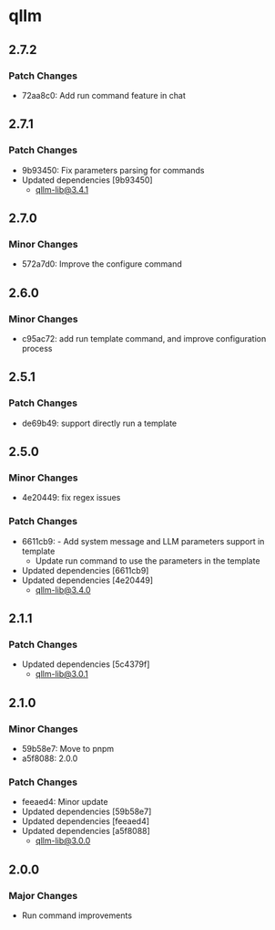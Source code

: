 # qllm

## 2.7.2

### Patch Changes

- 72aa8c0: Add run command feature in chat

## 2.7.1

### Patch Changes

- 9b93450: Fix parameters parsing for commands
- Updated dependencies [9b93450]
  - qllm-lib@3.4.1

## 2.7.0

### Minor Changes

- 572a7d0: Improve the configure command

## 2.6.0

### Minor Changes

- c95ac72: add run template command, and improve configuration process

## 2.5.1

### Patch Changes

- de69b49: support directly run a template

## 2.5.0

### Minor Changes

- 4e20449: fix regex issues

### Patch Changes

- 6611cb9: - Add system message and LLM parameters support in template
  - Update run command to use the parameters in the template
- Updated dependencies [6611cb9]
- Updated dependencies [4e20449]
  - qllm-lib@3.4.0

## 2.1.1

### Patch Changes

- Updated dependencies [5c4379f]
  - qllm-lib@3.0.1

## 2.1.0

### Minor Changes

- 59b58e7: Move to pnpm
- a5f8088: 2.0.0

### Patch Changes

- feeaed4: Minor update
- Updated dependencies [59b58e7]
- Updated dependencies [feeaed4]
- Updated dependencies [a5f8088]
  - qllm-lib@3.0.0

## 2.0.0

### Major Changes

- Run command improvements
